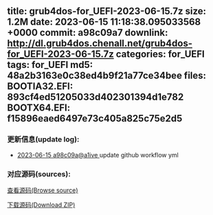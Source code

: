 title: grub4dos-for_UEFI-2023-06-15.7z
size: 1.2M
date: 2023-06-15 11:18:38.095033568 +0000
commit: a98c09a7
downlink: http://dl.grub4dos.chenall.net/grub4dos-for_UEFI-2023-06-15.7z
categories: for_UEFI
tags: for_UEFI
md5: 48a2b3163e0c38ed4b9f21a77ce34bee
files:
  BOOTIA32.EFI: 893cf4ed51205033d402301394d1e782
  BOOTX64.EFI: f15896eaed6497e73c405a825c75e2d5
---

### 更新信息(update log):
  * [2023-06-15 a98c09a@a1ive ](https://github.com/chenall/grub4dos/commit/a98c09a79b383df1b05056df233eacbf2a3f6020)     update github workflow yml


### 对应源码(sources):
  [查看源码(Browse source)](https://github.com/chenall/grub4dos/tree/a98c09a79b383df1b05056df233eacbf2a3f6020)

  [下载源码(Download ZIP)](https://github.com/chenall/grub4dos/archive/a98c09a79b383df1b05056df233eacbf2a3f6020.zip)
